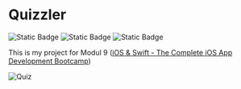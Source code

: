 # Quizzler

![Static Badge](https://img.shields.io/badge/UIKit-blue)
![Static Badge](https://img.shields.io/badge/MVC-green)
![Static Badge](https://img.shields.io/badge/No_Storyboard-red)

This is my project for Modul 9 ([iOS & Swift - The Complete iOS App Development Bootcamp](https://www.udemy.com/course/ios-13-app-development-bootcamp/))

![Quiz](https://github.com/DmitriyLubov/Quizzler/assets/120353183/e7138596-1324-462e-816e-4bbf2d15c1ee)
